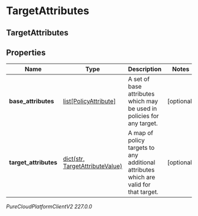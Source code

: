 # TargetAttributes

## TargetAttributes

## Properties

|Name | Type | Description | Notes|
|------------ | ------------- | ------------- | -------------|
| **base_attributes** | [list[PolicyAttribute]](PolicyAttribute) | A set of base attributes which may be used in policies for any target. | [optional] |
| **target_attributes** | [dict(str, TargetAttributeValue)](TargetAttributeValue) | A map of policy targets to any additional attributes which are valid for that target. | [optional] |



_PureCloudPlatformClientV2 227.0.0_
